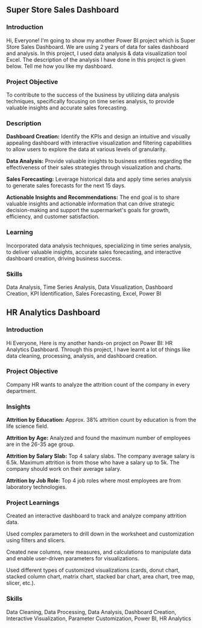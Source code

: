 <!DOCTYPE html>
<html>
<head>
    <title>Power BI Projects</title>

</head>
<body>

<div class="project">
    <h2>Super Store Sales Dashboard</h2>
    <div class="section">
        <h3>Introduction</h3>
        <p>Hi, Everyone! I'm going to show my another Power BI project which is Super Store Sales Dashboard. We are using 2 years of data for sales dashboard and analysis. In this project, I used data analysis & data visualization tool Excel. The description of the analysis I have done in this project is given below. Tell me how you like my dashboard.</p>
    </div>
    <div class="section">
        <h3>Project Objective</h3>
        <p>To contribute to the success of the business by utilizing data analysis techniques, specifically focusing on time series analysis, to provide valuable insights and accurate sales forecasting.</p>
    </div>
    <div class="section">
        <h3>Description</h3>
        <p><strong>Dashboard Creation:</strong> Identify the KPIs and design an intuitive and visually appealing dashboard with interactive visualization and filtering capabilities to allow users to explore the data at various levels of granularity.</p>
        <p><strong>Data Analysis:</strong> Provide valuable insights to business entities regarding the effectiveness of their sales strategies through visualization and charts.</p>
        <p><strong>Sales Forecasting:</strong> Leverage historical data and apply time series analysis to generate sales forecasts for the next 15 days.</p>
        <p><strong>Actionable Insights and Recommendations:</strong> The end goal is to share valuable insights and actionable information that can drive strategic decision-making and support the supermarket's goals for growth, efficiency, and customer satisfaction.</p>
    </div>
    <div class="section">
        <h3>Learning</h3>
        <p>Incorporated data analysis techniques, specializing in time series analysis, to deliver valuable insights, accurate sales forecasting, and interactive dashboard creation, driving business success.</p>
    </div>
    <div class="section">
        <h3>Skills</h3>
        <p>Data Analysis, Time Series Analysis, Data Visualization, Dashboard Creation, KPI Identification, Sales Forecasting, Excel, Power BI</p>
    </div>
</div>

<div class="project">
    <h2>HR Analytics Dashboard</h2>
    <div class="section">
        <h3>Introduction</h3>
        <p>Hi Everyone, Here is my another hands-on project on Power BI: HR Analytics Dashboard. Through this project, I have learnt a lot of things like data cleaning, processing, analysis, and dashboard creation.</p>
    </div>
    <div class="section">
        <h3>Project Objective</h3>
        <p>Company HR wants to analyze the attrition count of the company in every department.</p>
    </div>
    <div class="section">
        <h3>Insights</h3>
        <p><strong>Attrition by Education:</strong> Approx. 38% attrition count by education is from the life science field.</p>
        <p><strong>Attrition by Age:</strong> Analyzed and found the maximum number of employees are in the 26-35 age group.</p>
        <p><strong>Attrition by Salary Slab:</strong> Top 4 salary slabs. The company average salary is 6.5k. Maximum attrition is from those who have a salary up to 5k. The company should work on their average salary.</p>
        <p><strong>Attrition by Job Role:</strong> Top 4 job roles where most employees are from laboratory technologies.</p>
    </div>
    <div class="section">
        <h3>Project Learnings</h3>
        <p>Created an interactive dashboard to track and analyze company attrition data.</p>
        <p>Used complex parameters to drill down in the worksheet and customization using filters and slicers.</p>
        <p>Created new columns, new measures, and calculations to manipulate data and enable user-driven parameters for visualizations.</p>
        <p>Used different types of customized visualizations (cards, donut chart, stacked column chart, matrix chart, stacked bar chart, area chart, tree map, slicer, etc.).</p>
    </div>
    <div class="section">
        <h3>Skills</h3>
        <p>Data Cleaning, Data Processing, Data Analysis, Dashboard Creation, Interactive Visualization, Parameter Customization, Power BI, HR Analytics</p>
    </div>
</div>

</body>
</html>
